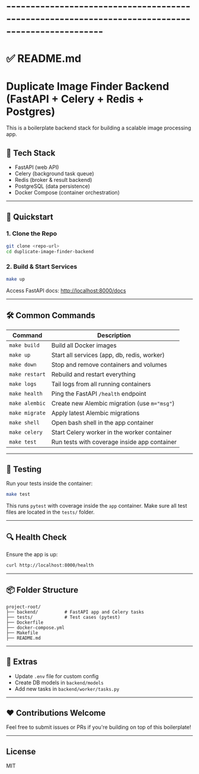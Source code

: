 # ------------------------------------------------------------------------------------------------
# ✅ README.md

# Duplicate Image Finder Backend (FastAPI + Celery + Redis + Postgres)

This is a boilerplate backend stack for building a scalable image processing app.

## 🔧 Tech Stack
- FastAPI (web API)
- Celery (background task queue)
- Redis (broker & result backend)
- PostgreSQL (data persistence)
- Docker Compose (container orchestration)

---

## 🚀 Quickstart

### 1. Clone the Repo
```bash
git clone <repo-url>
cd duplicate-image-finder-backend
```

### 2. Build & Start Services
```bash
make up
```

Access FastAPI docs: [http://localhost:8000/docs](http://localhost:8000/docs)

---

## 🛠️ Common Commands

| Command           | Description                                      |
|------------------|--------------------------------------------------|
| `make build`     | Build all Docker images                         |
| `make up`        | Start all services (app, db, redis, worker)     |
| `make down`      | Stop and remove containers and volumes          |
| `make restart`   | Rebuild and restart everything                  |
| `make logs`      | Tail logs from all running containers           |
| `make health`    | Ping the FastAPI `/health` endpoint             |
| `make alembic`   | Create new Alembic migration (use `m="msg"`)   |
| `make migrate`   | Apply latest Alembic migrations                 |
| `make shell`     | Open bash shell in the app container            |
| `make celery`    | Start Celery worker in the worker container     |
| `make test`      | Run tests with coverage inside app container    |

---

## 🧪 Testing

Run your tests inside the container:

```bash
make test
```

This runs `pytest` with coverage inside the `app` container.
Make sure all test files are located in the `tests/` folder.

---

## 🔍 Health Check
Ensure the app is up:
```bash
curl http://localhost:8000/health
```

---

## 📦 Folder Structure

```
project-root/
├── backend/          # FastAPI app and Celery tasks
├── tests/            # Test cases (pytest)
├── Dockerfile
├── docker-compose.yml
├── Makefile
├── README.md
```

---

## 🧼 Extras
- Update `.env` file for custom config
- Create DB models in `backend/models`
- Add new tasks in `backend/worker/tasks.py`

---

## ❤️ Contributions Welcome
Feel free to submit issues or PRs if you're building on top of this boilerplate!

---

## License
MIT
